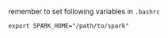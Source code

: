 
remember to set following variables in `.bashrc`

```bash=
export SPARK_HOME="/path/to/spark"
```

